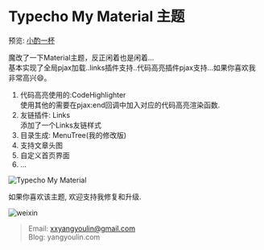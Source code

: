 # Typecho My Material 主题
预览: [小酌一杯](https://yangyoulin.com)    

魔改了一下Material主题，反正闲着也是闲着...  
基本实现了全局pjax加载..links插件支持..代码高亮插件pjax支持...如果你喜欢我非常高兴😄。

1. 代码高亮使用的:CodeHighlighter  
使用其他的需要在pjax:end回调中加入对应的代码高亮渲染函数.
2. 友链插件: Links  
添加了一个Links友链样式
3. 目录生成: MenuTree(我的修改版)
4. 支持文章头图
5. 自定义首页界面
6. ...

![Typecho My Material](https://yangyoulin.com/usr/uploads/2019/01/1983369604.jpg)

如果你喜欢该主题, 欢迎支持我修复和升级.  




![weixin](https://yangyoulin.com/usr/uploads/2019/01/1879925177.png)

> Email: xxyangyoulin@gmail.com  
> Blog: yangyoulin.com